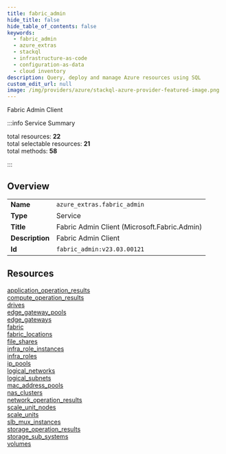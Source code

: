 ```yaml
---
title: fabric_admin
hide_title: false
hide_table_of_contents: false
keywords:
  - fabric_admin
  - azure_extras
  - stackql
  - infrastructure-as-code
  - configuration-as-data
  - cloud inventory
description: Query, deploy and manage Azure resources using SQL
custom_edit_url: null
image: /img/providers/azure/stackql-azure-provider-featured-image.png
---
```

Fabric Admin Client  
    
:::info Service Summary

<div class="row">
<div class="providerDocColumn">
<span>total resources:&nbsp;<b>22</b></span><br />
<span>total selectable resources:&nbsp;<b>21</b></span><br />
<span>total methods:&nbsp;<b>58</b></span><br />
</div>
</div>

:::

## Overview
<table><tbody>
<tr><td><b>Name</b></td><td><code>azure_extras.fabric_admin</code></td></tr>
<tr><td><b>Type</b></td><td>Service</td></tr>
<tr><td><b>Title</b></td><td>Fabric Admin Client (Microsoft.Fabric.Admin)</td></tr>
<tr><td><b>Description</b></td><td>Fabric Admin Client</td></tr>
<tr><td><b>Id</b></td><td><code>fabric_admin:v23.03.00121</code></td></tr>
</tbody></table>

## Resources
<div class="row">
<div class="providerDocColumn">
<a href="/providers/azure_extras/fabric_admin/application_operation_results/">application_operation_results</a><br />
<a href="/providers/azure_extras/fabric_admin/compute_operation_results/">compute_operation_results</a><br />
<a href="/providers/azure_extras/fabric_admin/drives/">drives</a><br />
<a href="/providers/azure_extras/fabric_admin/edge_gateway_pools/">edge_gateway_pools</a><br />
<a href="/providers/azure_extras/fabric_admin/edge_gateways/">edge_gateways</a><br />
<a href="/providers/azure_extras/fabric_admin/fabric/">fabric</a><br />
<a href="/providers/azure_extras/fabric_admin/fabric_locations/">fabric_locations</a><br />
<a href="/providers/azure_extras/fabric_admin/file_shares/">file_shares</a><br />
<a href="/providers/azure_extras/fabric_admin/infra_role_instances/">infra_role_instances</a><br />
<a href="/providers/azure_extras/fabric_admin/infra_roles/">infra_roles</a><br />
<a href="/providers/azure_extras/fabric_admin/ip_pools/">ip_pools</a><br />
</div>
<div class="providerDocColumn">
<a href="/providers/azure_extras/fabric_admin/logical_networks/">logical_networks</a><br />
<a href="/providers/azure_extras/fabric_admin/logical_subnets/">logical_subnets</a><br />
<a href="/providers/azure_extras/fabric_admin/mac_address_pools/">mac_address_pools</a><br />
<a href="/providers/azure_extras/fabric_admin/nas_clusters/">nas_clusters</a><br />
<a href="/providers/azure_extras/fabric_admin/network_operation_results/">network_operation_results</a><br />
<a href="/providers/azure_extras/fabric_admin/scale_unit_nodes/">scale_unit_nodes</a><br />
<a href="/providers/azure_extras/fabric_admin/scale_units/">scale_units</a><br />
<a href="/providers/azure_extras/fabric_admin/slb_mux_instances/">slb_mux_instances</a><br />
<a href="/providers/azure_extras/fabric_admin/storage_operation_results/">storage_operation_results</a><br />
<a href="/providers/azure_extras/fabric_admin/storage_sub_systems/">storage_sub_systems</a><br />
<a href="/providers/azure_extras/fabric_admin/volumes/">volumes</a><br />
</div>
</div>
